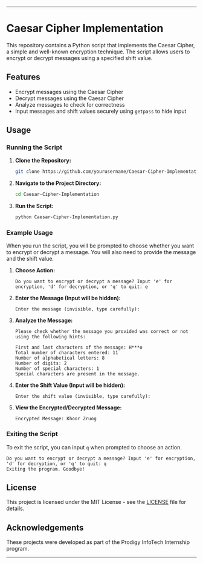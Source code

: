 

---

# Caesar Cipher Implementation

This repository contains a Python script that implements the Caesar Cipher, a simple and well-known encryption technique. The script allows users to encrypt or decrypt messages using a specified shift value.

## Features

- Encrypt messages using the Caesar Cipher
- Decrypt messages using the Caesar Cipher
- Analyze messages to check for correctness
- Input messages and shift values securely using `getpass` to hide input

## Usage

### Running the Script

1. **Clone the Repository:**
   ```sh
   git clone https://github.com/yourusername/Caesar-Cipher-Implementation.git
   ```
2. **Navigate to the Project Directory:**
   ```sh
   cd Caesar-Cipher-Implementation
   ```
3. **Run the Script:**
   ```sh
   python Caesar-Cipher-Implementation.py
   ```

### Example Usage

When you run the script, you will be prompted to choose whether you want to encrypt or decrypt a message. You will also need to provide the message and the shift value.

1. **Choose Action:**
   ```plaintext
   Do you want to encrypt or decrypt a message? Input 'e' for encryption, 'd' for decryption, or 'q' to quit: e
   ```

2. **Enter the Message (Input will be hidden):**
   ```plaintext
   Enter the message (invisible, type carefully):
   ```

3. **Analyze the Message:**
   ```plaintext
   Please check whether the message you provided was correct or not using the following hints:

   First and last characters of the message: H***o
   Total number of characters entered: 11
   Number of alphabetical letters: 8
   Number of digits: 2
   Number of special characters: 1
   Special characters are present in the message.
   ```

4. **Enter the Shift Value (Input will be hidden):**
   ```plaintext
   Enter the shift value (invisible, type carefully):
   ```

5. **View the Encrypted/Decrypted Message:**
   ```plaintext
   Encrypted Message: Khoor Zruog
   ```

### Exiting the Script

To exit the script, you can input `q` when prompted to choose an action.

```plaintext
Do you want to encrypt or decrypt a message? Input 'e' for encryption, 'd' for decryption, or 'q' to quit: q
Exiting the program. Goodbye!
```

## License

This project is licensed under the MIT License - see the [LICENSE](LICENSE) file for details.

## Acknowledgements

These projects were developed as part of the Prodigy InfoTech Internship program.

---

